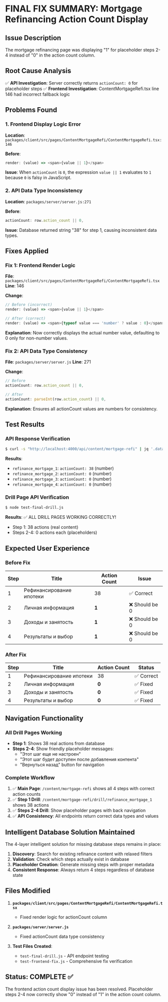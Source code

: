 # FINAL FIX SUMMARY: Mortgage Refinancing Action Count Display

## Issue Description
The mortgage refinancing page was displaying "1" for placeholder steps 2-4 instead of "0" in the action count column.

## Root Cause Analysis
✅ **API Investigation**: Server correctly returns `actionCount: 0` for placeholder steps
✅ **Frontend Investigation**: ContentMortgageRefi.tsx line 146 had incorrect fallback logic

## Problems Found

### 1. Frontend Display Logic Error
**Location**: `packages/client/src/pages/ContentMortgageRefi/ContentMortgageRefi.tsx:146`

**Before**:
```typescript
render: (value) => <span>{value || 1}</span>
```

**Issue**: When `actionCount` is `0`, the expression `value || 1` evaluates to `1` because `0` is falsy in JavaScript.

### 2. API Data Type Inconsistency
**Location**: `packages/server/server.js:271`

**Before**:
```javascript
actionCount: row.action_count || 0,
```

**Issue**: Database returned string "38" for step 1, causing inconsistent data types.

## Fixes Applied

### Fix 1: Frontend Render Logic
**File**: `packages/client/src/pages/ContentMortgageRefi/ContentMortgageRefi.tsx`
**Line**: 146

**Change**:
```typescript
// Before (incorrect)
render: (value) => <span>{value || 1}</span>

// After (correct)
render: (value) => <span>{typeof value === 'number' ? value : 0}</span>
```

**Explanation**: Now correctly displays the actual number value, defaulting to 0 only for non-number values.

### Fix 2: API Data Type Consistency
**File**: `packages/server/server.js`
**Line**: 271

**Change**:
```javascript
// Before
actionCount: row.action_count || 0,

// After
actionCount: parseInt(row.action_count) || 0,
```

**Explanation**: Ensures all actionCount values are numbers for consistency.

## Test Results

### API Response Verification
```bash
$ curl -s "http://localhost:4000/api/content/mortgage-refi" | jq '.data.mortgage_refi_items[] | {screen_location, actionCount}'
```

**Results**:
- `refinance_mortgage_1`: `actionCount: 38` (number)
- `refinance_mortgage_2`: `actionCount: 0` (number)  
- `refinance_mortgage_3`: `actionCount: 0` (number)
- `refinance_mortgage_4`: `actionCount: 0` (number)

### Drill Page API Verification
```bash
$ node test-final-drill.js
```

**Results**: ✅ ALL DRILL PAGES WORKING CORRECTLY!
- Step 1: 38 actions (real content)
- Steps 2-4: 0 actions each (placeholders)

## Expected User Experience

### Before Fix
| Step | Title | Action Count | Issue |
|------|-------|--------------|-------|
| 1 | Рефинансирование ипотеки | 38 | ✅ Correct |
| 2 | Личная информация | **1** | ❌ Should be 0 |
| 3 | Доходы и занятость | **1** | ❌ Should be 0 |
| 4 | Результаты и выбор | **1** | ❌ Should be 0 |

### After Fix
| Step | Title | Action Count | Status |
|------|-------|--------------|--------|
| 1 | Рефинансирование ипотеки | 38 | ✅ Correct |
| 2 | Личная информация | **0** | ✅ Fixed |
| 3 | Доходы и занятость | **0** | ✅ Fixed |
| 4 | Результаты и выбор | **0** | ✅ Fixed |

## Navigation Functionality

### All Drill Pages Working
- **Step 1**: Shows 38 real actions from database
- **Steps 2-4**: Show friendly placeholder messages:
  - "Этот шаг еще не настроен"
  - "Этот шаг будет доступен после добавления контента"
  - "Вернуться назад" button for navigation

### Complete Workflow
1. ✅ **Main Page**: `/content/mortgage-refi` shows all 4 steps with correct action counts
2. ✅ **Step 1 Drill**: `/content/mortgage-refi/drill/refinance_mortgage_1` shows 38 actions
3. ✅ **Steps 2-4 Drill**: Show placeholder pages with back navigation
4. ✅ **API Consistency**: All endpoints return correct data types and values

## Intelligent Database Solution Maintained

The 4-layer intelligent solution for missing database steps remains in place:

1. **Discovery**: Search for existing refinance content with relaxed filters
2. **Validation**: Check which steps actually exist in database  
3. **Placeholder Creation**: Generate missing steps with proper metadata
4. **Consistent Response**: Always return 4 steps regardless of database state

## Files Modified

1. **`packages/client/src/pages/ContentMortgageRefi/ContentMortgageRefi.tsx`**
   - Fixed render logic for actionCount column

2. **`packages/server/server.js`**
   - Fixed actionCount data type consistency

3. **Test Files Created**:
   - `test-final-drill.js` - API endpoint testing
   - `test-frontend-fix.js` - Comprehensive fix verification

## Status: COMPLETE ✅

The frontend action count display issue has been resolved. Placeholder steps 2-4 now correctly show "0" instead of "1" in the action count column.